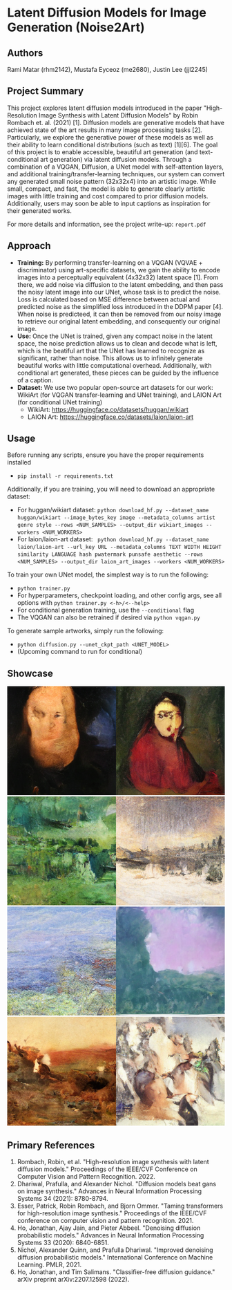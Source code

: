 # Latent Diffusion Models for Image Generation (Noise2Art)


## Authors

Rami Matar (rhm2142), Mustafa Eyceoz (me2680), Justin Lee (jjl2245)


## Project Summary

This project explores latent diffusion models introduced in the paper "High-Resolution Image Synthesis with Latent Diffusion Models" by Robin Rombach et. al. (2021) [1]. Diffusion models are generative models that have achieved state of the art results in many image processing tasks [2]. Particularly, we explore the generative power of these models as well as their ability to learn conditional distributions (such as text) [1][6]. The goal of this project is to enable accessible, beautiful art generation (and text-conditional art generation) via latent diffusion models. Through a combination of a VQGAN, Diffusion, a UNet model with self-attention layers, and additional training/transfer-learning techniques, our system can convert any generated small noise pattern (32x32x4) into an artistic image. While small, compact, and fast, the model is able to generate clearly artistic images with little training and cost compared to prior diffusion models. Additionally, users may soon be able to input captions as inspiration for their generated works.

For more details and information, see the project write-up: `report.pdf`

## Approach

- **Training:** By performing transfer-learning on a VQGAN (VQVAE + discriminator) using art-specific datasets, we gain the ability to encode images into a perceptually equivalent (4x32x32) latent space [1]. From there, we add noise via diffusion to the latent embedding, and then pass the noisy latent image into our UNet, whose task is to predict the noise. Loss is calculated based on MSE difference between actual and predicted noise as the simplified loss introduced in the DDPM paper [4]. When noise is predicteed, it can then be removed from our noisy image to retrieve our original latent embedding, and consequently our original image.
- **Use:** Once the UNet is trained, given any compact noise in the latent space, the noise prediction allows us to clean and decode what is left, which is the beatiful art that the UNet has learned to recognize as significant, rather than noise. This allows us to infinitely generate beautiful works with little computational overhead. Additionally, with conditional art generated, these pieces can be guided by the influence of a caption.
- **Dataset:** We use two popular open-source art datasets for our work: WikiArt (for VQGAN transfer-learning and UNet training), and LAION Art (for conditional UNet training)
  - WikiArt: https://huggingface.co/datasets/huggan/wikiart
  - LAION Art: https://huggingface.co/datasets/laion/laion-art

## Usage
Before running any scripts, ensure you have the proper requirements installed
 - `pip install -r requirements.txt`

Additionally, if you are training, you will need to download an appropriate dataset:
 - For huggan/wikiart dataset: ```
    python download_hf.py --dataset_name huggan/wikiart --image_bytes_key image --metadata_columns artist genre style --rows <NUM_SAMPLES> --output_dir wikiart_images --workers <NUM_WORKERS> ```
 - For laion/laion-art dataset: ```
    python download_hf.py --dataset_name laion/laion-art --url_key URL --metadata_columns TEXT WIDTH HEIGHT similarity LANGUAGE hash pwatermark punsafe aesthetic --rows <NUM_SAMPLES> --output_dir laion_art_images --workers <NUM_WORKERS>```

To train your own UNet model, the simplest way is to run the following:
 - `python trainer.py`
 - For hyperparameters, checkpoint loading, and other config args, see all options with `python trainer.py <-h>/<--help>`
 - For conditional generation training, use the `--conditional` flag
 - The VQGAN can also be retrained if desired via `python vqgan.py`

To generate sample artworks, simply run the following:
 - `python diffusion.py --unet_ckpt_path <UNET_MODEL>`
 - (Upcoming command to run for conditional)
    
## Showcase

![EMA92](results/ema_training/ema92.png)
![EMA86](results/ema_training/ema86.png)
![NORMAL92](results/normal_training/normal89.png)
![NORMAL92](results/normal_training/normal41.png)
## Primary References

1. Rombach, Robin, et al. "High-resolution image synthesis with latent diffusion models." Proceedings of the IEEE/CVF Conference on Computer Vision and Pattern Recognition. 2022.
2. Dhariwal, Prafulla, and Alexander Nichol. "Diffusion models beat gans on image synthesis." Advances in Neural Information Processing Systems 34 (2021): 8780-8794.
3. Esser, Patrick, Robin Rombach, and Bjorn Ommer. "Taming transformers for high-resolution image synthesis." Proceedings of the IEEE/CVF conference on computer vision and pattern recognition. 2021.
4. Ho, Jonathan, Ajay Jain, and Pieter Abbeel. "Denoising diffusion probabilistic models." Advances in Neural Information Processing Systems 33 (2020): 6840-6851.
5. Nichol, Alexander Quinn, and Prafulla Dhariwal. "Improved denoising diffusion probabilistic models." International Conference on Machine Learning. PMLR, 2021.
6. Ho, Jonathan, and Tim Salimans. "Classifier-free diffusion guidance." arXiv preprint arXiv:2207.12598 (2022).
